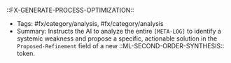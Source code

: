 ::FX-GENERATE-PROCESS-OPTIMIZATION::
- Tags: #fx/category/analysis, #fx/category/analysis
- Summary: Instructs the AI to analyze the entire `[META-LOG]` to identify a systemic weakness and propose a specific, actionable solution in the `Proposed-Refinement` field of a new ::ML-SECOND-ORDER-SYNTHESIS:: token.
